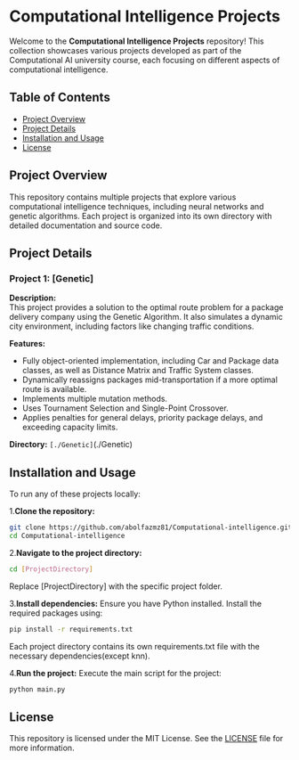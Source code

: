# Computational Intelligence Projects

Welcome to the **Computational Intelligence Projects** repository! This collection showcases various projects developed as part of the Computational AI university course, each focusing on different aspects of computational intelligence.

## Table of Contents

- [Project Overview](#project-overview)
- [Project Details](#project-details)
- [Installation and Usage](#installation-and-usage)
- [License](#license)

## Project Overview

This repository contains multiple projects that explore various computational intelligence techniques, including neural networks and genetic algorithms. Each project is organized into its own directory with detailed documentation and source code.

## Project Details

### Project 1: [Genetic]

**Description:**  
This project provides a solution to the optimal route problem for a package delivery company using the Genetic Algorithm. It also simulates a dynamic city environment, including factors like changing traffic conditions.

**Features:**
- Fully object-oriented implementation, including Car and Package data classes, as well as Distance Matrix and Traffic System classes.
- Dynamically reassigns packages mid-transportation if a more optimal route is available.
- Implements multiple mutation methods.
- Uses Tournament Selection and Single-Point Crossover.
- Applies penalties for general delays, priority package delays, and exceeding capacity limits.

**Directory:** `[./Genetic]`(./Genetic)

## Installation and Usage

To run any of these projects locally:

1.**Clone the repository:**
   ```bash
   git clone https://github.com/abolfazmz81/Computational-intelligence.git
   cd Computational-intelligence
   ```

2.**Navigate to the project directory:**
  ```bash
  cd [ProjectDirectory]
  ```
Replace [ProjectDirectory] with the specific project folder.

3.**Install dependencies:** 
Ensure you have Python installed. Install the required packages using:
  ```bash
  pip install -r requirements.txt
  ```
Each project directory contains its own requirements.txt file with the necessary dependencies(except knn).

4.**Run the project:** 
Execute the main script for the project:
  ```bash
  python main.py
  ```

## License
This repository is licensed under the MIT License. See the [LICENSE](./LICENSE) file for more information.

